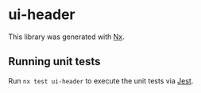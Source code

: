 # ui-header

This library was generated with [Nx](https://nx.dev).

## Running unit tests

Run `nx test ui-header` to execute the unit tests via [Jest](https://jestjs.io).
